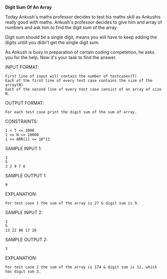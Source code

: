 **Digit Sum Of An Array**

Today Ankush's maths professor decides to test his maths skill as Ankushis really good with maths. Ankush's professor decides to give him and array of numbers and ask him to find the digit sum of the array.

Digit sum should be a single digit, means you will have to keep adding the digits untill you didn't get the single digit sum.

As Ankush is busy in preparation of certain coding competetion, he asks you for the help. Now it's your task to find the answer.

INPUT FORMAT:

    First line of input will contain the number of testcases(T)
    Each of the first line of every test case contains the size of the array(N)
    Each of the second line of every test case consist of an array of size N.

OUTPUT FORMAT:

    For each test case print the digit sum of the sum of array.

CONSTRAINTS:

    1 < T <= 1000
    1 <= N <= 10000
    1 <= ARR[i] <= 10^12


SAMPLE INPUT 1:

    1
    5
    3 2 9 7 6

SAMPLE OUTPUT 1:

    9

EXPLANATION:

    For test case 1 the sum of the array is 27 & digit sum is 9.

SAMPLE INPUT 2:

    1
    5
    13 22 96 17 26

SAMPLE OUTPUT 2:

    3

EXPLANATION:

    For test case 2 the sum of the array is 174 & digit sum is 12, which has digit sum 3.
